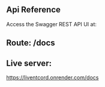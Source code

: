 ## Api Reference

Access the Swagger REST API UI at:
## Route: **/docs**

## Live server: 

https://liventcord.onrender.com/docs
